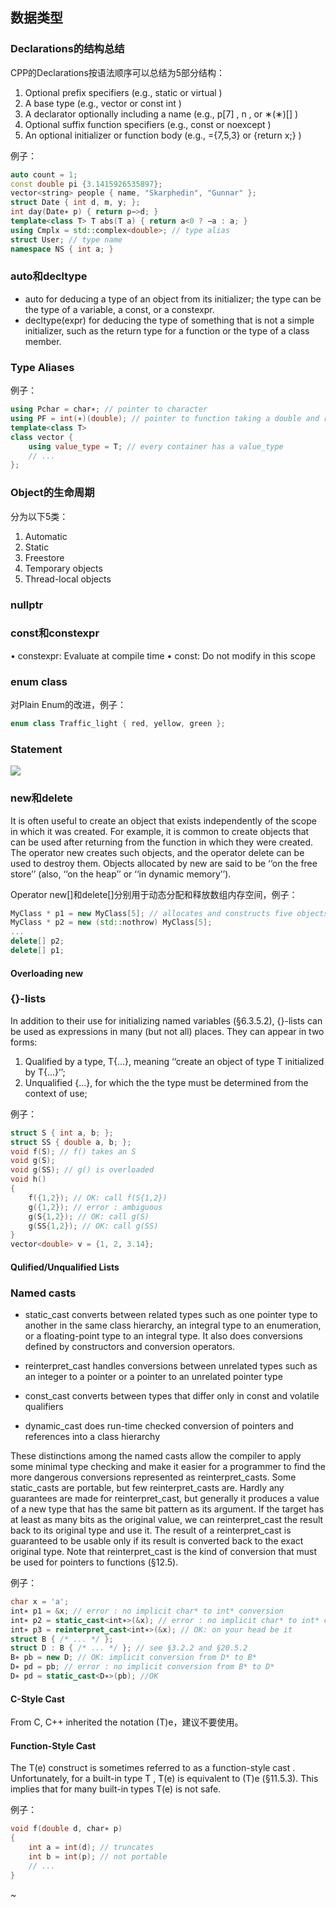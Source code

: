 
## 数据类型

### Declarations的结构总结

CPP的Declarations按语法顺序可以总结为5部分结构：

1. Optional prefix specifiers (e.g., static  or virtual )
2. A base type (e.g., vector<double>  or const int )
3. A declarator optionally including a name (e.g., p[7] , n , or ∗(∗)[] )
4. Optional suffix function specifiers (e.g., const  or noexcept )
5. An optional initializer or function body (e.g., ={7,5,3}  or {return x;} )


例子：

```C++
auto count = 1;
const double pi {3.1415926535897};
vector<string> people { name, "Skarphedin", "Gunnar" };
struct Date { int d, m, y; };
int day(Date∗ p) { return p−>d; }
template<class T> T abs(T a) { return a<0 ? −a : a; }
using Cmplx = std::complex<double>; // type alias
struct User; // type name
namespace NS { int a; }
```

### auto和decltype
* auto for deducing a type of an object from its initializer; the type can be the type of a variable,
  a const, or a constexpr.
* decltype(expr) for deducing the type of something that is not a simple initializer, such as the
  return type for a function or the type of a class member.

### Type Aliases
例子：

```c++
using Pchar = char∗; // pointer to character
using PF = int(∗)(double); // pointer to function taking a double and returning an int
template<class T>
class vector {
	using value_type = T; // every container has a value_type
	// ...
};
```

### Object的生命周期
分为以下5类：

1. Automatic
2. Static
3. Freestore
4. Temporary objects
5. Thread-local objects

### nullptr

### const和constexpr
• constexpr: Evaluate at compile time 
• const: Do not modify in this scope  

### enum class
对Plain Enum的改进，例子：

```c++
enum class Traffic_light { red, yellow, green };
```



### Statement

![](https://user-images.githubusercontent.com/1244560/50586161-4faa3380-0eb3-11e9-897d-d085f7a4395c.png)

### new和delete
It is often useful to create an object that exists independently of the scope in which it was created. For example, it is common to create objects that can be used after returning from the function in which they were created. The operator new creates such objects, and the operator delete can be used to destroy them. Objects allocated by new are said to be ‘‘on the free store’’ (also, ‘‘on the heap’’ or ‘‘in dynamic memory’’).

Operator new[]和delete[]分别用于动态分配和释放数组内存空间，例子：

```c++
MyClass * p1 = new MyClass[5]; // allocates and constructs five objects
MyClass * p2 = new (std::nothrow) MyClass[5]; 
...
delete[] p2;
delete[] p1;
```


#### Overloading new



### {}-lists

In addition to their use for initializing named variables (§6.3.5.2), {}-lists can be used as expressions in many (but not all) places. They can appear in two forms:

1. Qualified by a type, T{...}, meaning ‘‘create an object of type T initialized by T{...}’’;
2. Unqualified {...}, for which the the type must be determined from the context of use;

例子：

```c++
struct S { int a, b; };
struct SS { double a, b; };
void f(S); // f() takes an S
void g(S);
void g(SS); // g() is overloaded
void h()
{
	f({1,2}); // OK: call f(S{1,2})
	g({1,2}); // error : ambiguous
	g(S{1,2}); // OK: call g(S)
	g(SS{1,2}); // OK: call g(SS)
}
vector<double> v = {1, 2, 3.14};
```



#### Qulified/Unqualified Lists



### Named casts

- static_cast converts between related types such as one pointer type to another in the same class hierarchy, an integral type to an enumeration, or a floating-point type to an integral type. It also does conversions defined by constructors and conversion operators.

- reinterpret_cast handles conversions between unrelated types such as an integer to a pointer or a pointer to an unrelated pointer type
- const_cast converts between types that differ only in const and volatile qualifiers
- dynamic_cast does run-time checked conversion of pointers and references into a class hierarchy


These distinctions among the named casts allow the compiler to apply some minimal type checking and make it easier for a programmer to find the more dangerous conversions represented as reinterpret_casts. Some static_casts are portable, but few reinterpret_casts are. Hardly any guarantees are made for reinterpret_cast, but generally it produces a value of a new type that has the same bit pattern as its argument. If the target has at least as many bits as the original value, we can reinterpret_cast the result back to its original type and use it. The result of a reinterpret_cast is guaranteed to be usable only if its result is converted back to the exact original type. Note that reinterpret_cast is the kind of conversion that must be used for pointers to functions (§12.5). 

例子：

```c++
char x = 'a';
int∗ p1 = &x; // error : no implicit char* to int* conversion
int∗ p2 = static_cast<int∗>(&x); // error : no implicit char* to int* conversion
int∗ p3 = reinterpret_cast<int∗>(&x); // OK: on your head be it
struct B { /* ... */ };
struct D : B { /* ... */ }; // see §3.2.2 and §20.5.2
B∗ pb = new D; // OK: implicit conversion from D* to B*
D∗ pd = pb; // error : no implicit conversion from B* to D*
D∗ pd = static_cast<D∗>(pb); //OK
```



#### C-Style Cast

From C, C++ inherited the notation (T)e，建议不要使用。



#### Function-Style Cast

 The T(e)  construct is sometimes referred to as a function-style cast . Unfortunately, for a built-in type T , T(e)  is equivalent to (T)e  (§11.5.3). This implies that for many built-in types T(e)  is not safe.

例子：

```c++
void f(double d, char∗ p)
{
	int a = int(d); // truncates
	int b = int(p); // not portable
	// ...
}
```



~